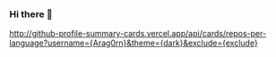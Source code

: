 ### Hi there 👋

http://github-profile-summary-cards.vercel.app/api/cards/repos-per-language?username={Arag0rn}&theme={dark}&exclude={exclude}

